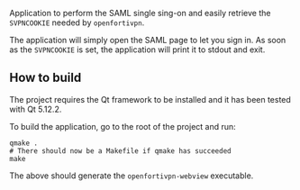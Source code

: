 Application to perform the SAML single sing-on and easily retrieve the
`SVPNCOOKIE` needed by `openfortivpn`.

The application will simply open the SAML page to let you sign in.
As soon as the `SVPNCOOKIE` is set, the application will print it to
stdout and exit.


## How to build

The project requires the Qt framework to be installed and it has
been tested with Qt 5.12.2.

To build the application, go to the root of the project and run:
```shell
qmake .
# There should now be a Makefile if qmake has succeeded
make
```

The above should generate the `openfortivpn-webview` executable.
